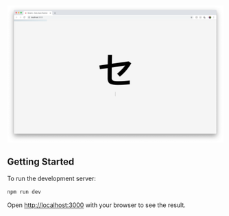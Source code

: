 ![App screenshot](https://github.com/tylerwolff/renshu-next/blob/main/public/screenshot.png)

## Getting Started

To run the development server:

```bash
npm run dev
```

Open [http://localhost:3000](http://localhost:3000) with your browser to see the result.

